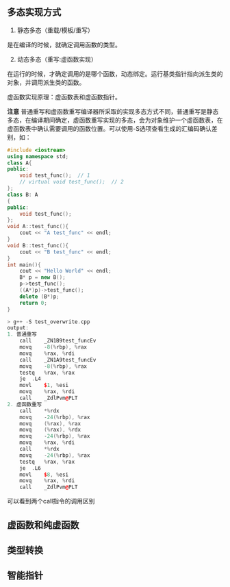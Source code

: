 ## 多态实现方式
1. 静态多态（重载/模板/重写）

是在编译的时候，就确定调用函数的类型。

2. 动态多态（重写:虚函数实现）

在运行的时候，才确定调用的是哪个函数，动态绑定。运行基类指针指向派生类的对象，并调用派生类的函数。

虚函数实现原理：虚函数表和虚函数指针。

**注意** 普通重写和虚函数重写编译器所采取的实现多态方式不同，普通重写是静态多态，在编译期间确定，虚函数重写实现的多态，会为对象维护一个虚函数表，在虚函数表中确认需要调用的函数位置。可以使用-S选项查看生成的汇编码确认差别，如：
```C++
#include <iostream>
using namespace std;
class A{
public:
    void test_func();  // 1
    // virtual void test_func();  // 2
};
class B: A
{
public:
    void test_func();
};
void A::test_func(){
    cout << "A test_func" << endl;
}
void B::test_func(){
    cout << "B test_func" << endl;
}
int main(){
    cout << "Hello World" << endl;
    B* p = new B();
    p->test_func();
    ((A*)p)->test_func();
    delete (B*)p;
    return 0;
}

> g++ -S test_overwrite.cpp 
output:
1. 普通重写
	call	_ZN1B9test_funcEv
	movq	-8(%rbp), %rax
	movq	%rax, %rdi
	call	_ZN1A9test_funcEv
	movq	-8(%rbp), %rax
	testq	%rax, %rax
	je	.L4
	movl	$1, %esi
	movq	%rax, %rdi
	call	_ZdlPvm@PLT
2. 虚函数重写
	call	*%rdx
	movq	-24(%rbp), %rax
	movq	(%rax), %rax
	movq	(%rax), %rdx
	movq	-24(%rbp), %rax
	movq	%rax, %rdi
	call	*%rdx
	movq	-24(%rbp), %rax
	testq	%rax, %rax
	je	.L6
	movl	$8, %esi
	movq	%rax, %rdi
	call	_ZdlPvm@PLT
```
可以看到两个call指令的调用区别

## 虚函数和纯虚函数

## 类型转换

## 智能指针
